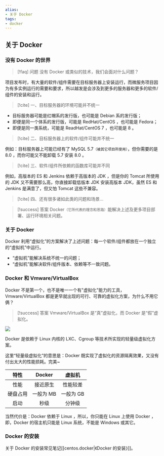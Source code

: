 ```yaml
---
alias: 
- 关于 Docker
tags: 
- docker
---
```


## 关于 Docker


### 没有 Docker 的世界

> [!faq] 问题
> 没有 Docker 或类似的技术，我们会面对什么问题？

项目发布时，有大量的软件/组件需要在目标服务器上安装运行，而微服务项目因为有多实例运行的需要和要求，所以越发是会涉及到更多的服务器和更多的软件/组件的安装和运行。

> [!cite]  一、目标服务器的环境可能并不统一

- 目标服务器可能是红帽系的发行版，也可能是 Debian 系的发行版；
- 即便是同一个体系的发行版，可能是 RedHat/CentOS ，也可能是 Fedora；
- 即便是同一类系统，可能是 ReadHat/CentOS 7 ，也可能是 8 。

> [!cite] 二、目标服务器上的软件/组件可能并不统一

例如：目标服务器上可能已经有了 MySQL 5.7<small>（被其它项目所使用）</small>，但你需要的是 8.0 ，而你可能又不能卸载 5.7 安装 8.0 。

> [!cite] 三、软件/组件所依赖的函数库可能并不同

例如，高版本的 ES 和 Jenkins 依赖于高版本的 JDK ，但是你的 Tomcat 所使用的 JDK 又不需要那么高，你直接卸载低版本 JDK 安装高版本 JDK，虽然 ES 和 Jenkins 是满意了，但又怕 Tomcat 这些不兼容。

> [!cite] 四、还有很多诸如此类的问题和场景…

> [!success] 答案
> Docker<small>（它所代表的理念和思路）</small>能解决上述及更多项目部署、运行环境相关问题。

### 关于 Docker

Docker 利用“虚拟化”的方案解决了上述问题：每一个软件/组件都放在一个独立的“虚拟机”中运行。

- “虚拟机”能解决系统不统一的问题；
- “虚拟机”能解决软件/组件版本、依赖等不一致问题。

### Docker 和 Vmware/VirtualBox

Docker 不是第一个，也不是唯一一个有"虚拟化"能力的工具，Vmware/VirtualBox 都是更早就出现的可行、可靠的虚拟化方案，为什么不用它俩？

> [!success] 答案
> Vmware/VirtualBox 是“真”虚拟化，而 Docker 是“假”虚拟化。

![](https://woniumd.oss-cn-hangzhou.aliyuncs.com/java/hemiao/20220826202210.png)

Docker 是依赖于 Linux 内核的 LXC、Cgroup 等技术所实现的轻量级虚拟化方案。

这里“轻量级虚拟化”的意思是：Docker 既实现了虚拟化的资源隔离效果，又没有付出太大的性能损耗。完美~

| 特性     | Docker    | 虚拟机    |
| :------: | :--------:| :-------: |
| 性能     | 接近原生  | 性能较差  |
| 硬盘占用 | 一般为 MB | 一般为 GB |
| 启动     | 秒级      | 分钟级    |

当然代价是：Docker 依赖于 Linux ，所以，你只能在 Linux 上使用 Docker ，即，Docker 的宿主机只能是 Linux 系统，不能是 Windows 或其它。

### Docker 的安装

关于 Docker 的安装常见笔记[[centos.docker\|《Docker 的安装》]]。

